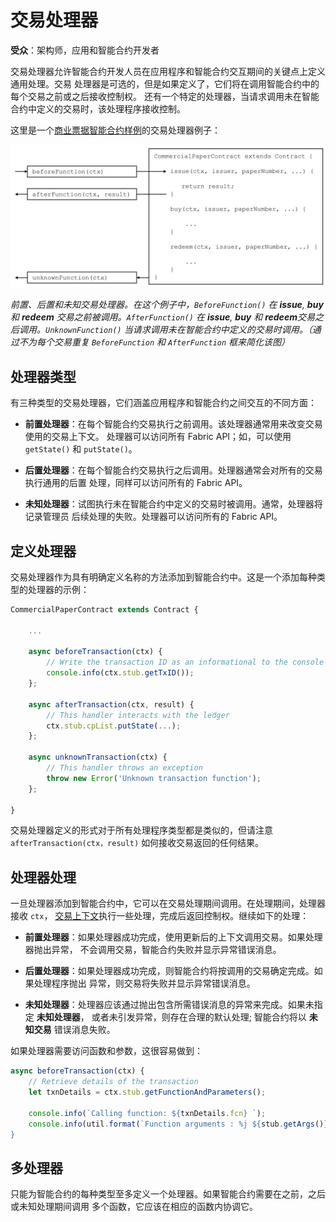 # 交易处理器

**受众**：架构师，应用和智能合约开发者

交易处理器允许智能合约开发人员在应用程序和智能合约交互期间的关键点上定义通用处理。交易
处理器是可选的，但是如果定义了，它们将在调用智能合约中的每个交易之前或之后接收控制权。
还有一个特定的处理器，当请求调用未在智能合约中定义的交易时，该处理程序接收控制。

这里是一个[商业票据智能合约样例](./smartcontract.html)的交易处理器例子：

![develop.transactionhandler](./develop.diagram.2.png)

*前置、后置和未知交易处理器。在这个例子中，`BeforeFunction()` 在 **issue**, **buy** 和 **redeem** 交易之前被调用。`AfterFunction()` 在 **issue**, **buy** 和 **redeem**交易之后调用。`UnknownFunction()` 当请求调用未在智能合约中定义的交易时调用。（通过不为每个交易重复 `BeforeFunction` 和 `AfterFunction` 框来简化该图）*

## 处理器类型

有三种类型的交易处理器，它们涵盖应用程序和智能合约之间交互的不同方面：

  * **前置处理器**：在每个智能合约交易执行之前调用。该处理器通常用来改变交易使用的交易上下文。
    处理器可以访问所有 Fabric API；如，可以使用 `getState()` 和 `putState()`。


  * **后置处理器**：在每个智能合约交易执行之后调用。处理器通常会对所有的交易执行通用的后置
    处理，同样可以访问所有的 Fabric API。


  * **未知处理器**：试图执行未在智能合约中定义的交易时被调用。通常，处理器将记录管理员
    后续处理的失败。处理器可以访问所有的 Fabric API。


## 定义处理器

交易处理器作为具有明确定义名称的方法添加到智能合约中。这是一个添加每种类型的处理器的示例：

```JavaScript
CommercialPaperContract extends Contract {

    ...

    async beforeTransaction(ctx) {
        // Write the transaction ID as an informational to the console
        console.info(ctx.stub.getTxID());
    };

    async afterTransaction(ctx, result) {
        // This handler interacts with the ledger
        ctx.stub.cpList.putState(...);
    };

    async unknownTransaction(ctx) {
        // This handler throws an exception
        throw new Error('Unknown transaction function');
    };

}
```

交易处理器定义的形式对于所有处理程序类型都是类似的，但请注意 `afterTransaction(ctx，result)` 
如何接收交易返回的任何结果。

## 处理器处理

一旦处理器添加到智能合约中，它可以在交易处理期间调用。在处理期间，处理器接收 `ctx`，
[交易上下文](./transationcontext.md)执行一些处理，完成后返回控制权。继续如下的处理：

* **前置处理器**：如果处理器成功完成，使用更新后的上下文调用交易。如果处理器抛出异常，
  不会调用交易，智能合约失败并显示异常错误消息。


* **后置处理器**：如果处理器成功完成，则智能合约将按调用的交易确定完成。如果处理程序抛出
  异常，则交易将失败并显示异常错误消息。


* **未知处理器**：处理器应该通过抛出包含所需错误消息的异常来完成。如果未指定 **未知处理器**，
  或者未引发异常，则存在合理的默认处理; 智能合约将以 **未知交易** 错误消息失败。

如果处理器需要访问函数和参数，这很容易做到：

```JavaScript
async beforeTransaction(ctx) {
    // Retrieve details of the transaction
    let txnDetails = ctx.stub.getFunctionAndParameters();

    console.info(`Calling function: ${txnDetails.fcn} `);
    console.info(util.format(`Function arguments : %j ${stub.getArgs()} ``);
}
```

## 多处理器

只能为智能合约的每种类型至多定义一个处理器。如果智能合约需要在之前，之后或未知处理期间调用
多个函数，它应该在相应的函数内协调它。
